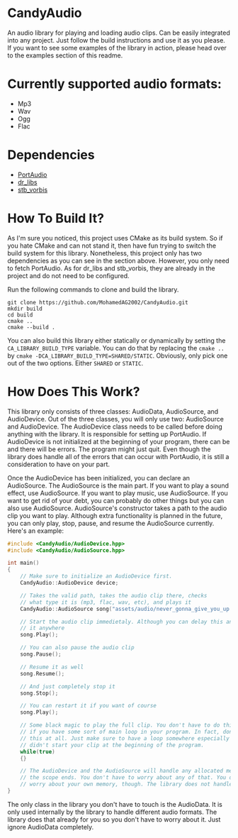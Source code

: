 # CandyAudio
An audio library for playing and loading audio clips. Can be easily integrated into any project. Just follow the build instructions and use it as you please. 
If you want to see some examples of the library in action, please head over to the examples section of this readme.

# Currently supported audio formats:
 - Mp3
 - Wav
 - Ogg
 - Flac

# Dependencies
 - [PortAudio](https://github.com/PortAudio/portaudio)
 - [dr_libs](https://github.com/mackron/dr_libs)
 - [stb_vorbis](https://github.com/nothings/stb/blob/master/stb_vorbis.c)

# How To Build It? 
As I'm sure you noticed, this project uses CMake as its build system. So if you hate CMake and can not stand it, then have fun trying to switch the build system for this library. Nonetheless, this project only has two dependencies as you can see in the section above. However, you only need to fetch PortAudio. As for dr_libs and stb_vorbis, they are already in the project and do not need to be configured. 

Run the following commands to clone and build the library.

~~~
git clone https://github.com/MohamedAG2002/CandyAudio.git
mkdir build
cd build
cmake ..
cmake --build . 
~~~

You can also build this library either statically or dynamically by setting the `CA_LIBRARY_BUILD_TYPE` variable. You can do that by replacing the `cmake ..` by `cmake -DCA_LIBRARY_BUILD_TYPE=SHARED/STATIC`. Obviously, only pick one out of the two options. Either `SHARED` or `STATIC`.

# How Does This Work?
This library only consists of three classes: AudioData, AudioSource, and AudioDevice. Out of the three classes, you will only use two: AudioSource and AudioDevice. The AudioDevice class needs to be called before doing anything with the library. It is responsible for setting up PortAudio. If AudioDevice is not initialized at the beginning of your program, there can be and there will be errors. The program might just quit. Even though the library does handle all of the errors that can occur with PortAudio, it is still a consideration to have on your part. 

Once the AudioDevice has been initialized, you can declare an AudioSource. The AudioSource is the main part. If you want to play a sound effect, use AudioSource. If you want to play music, use AudioSource. If you want to get rid of your debt, you can probably do other things but you can also use AudioSource. AudioSource's constructor takes a path to the audio clip you want to play. Although extra functionality is planned in the future, you can only play, stop, pause, and resume the AudioSource currently. Here's an example: 

~~~c++
#include <CandyAudio/AudioDevice.hpp>
#include <CandyAudio/AudioSource.hpp>

int main()
{
    // Make sure to initialize an AudioDevice first.
    CandyAudio::AudioDevice device;

    // Takes the valid path, takes the audio clip there, checks 
    // what type it is (mp3, flac, wav, etc), and plays it
    CandyAudio::AudioSource song("assets/audio/never_gonna_give_you_up.mp3");

    // Start the audio clip immedietaly. Although you can delay this and put 
    // it anywhere
    song.Play();

    // You can also pause the audio clip 
    song.Pause();

    // Resume it as well 
    song.Resume();

    // And just completely stop it 
    song.Stop();

    // You can restart it if you want of course 
    song.Play();

    // Some black magic to play the full clip. You don't have to do this 
    // if you have some sort of main loop in your program. In fact, don't do 
    // this at all. Just make sure to have a loop somewhere especially if you 
    // didn't start your clip at the beginning of the program.
    while(true)
    {}

    // The AudioDevice and the AudioSource will handle any allocated memory once 
    // the scope ends. You don't have to worry about any of that. You do have to 
    // worry about your own memory, though. The library does not handle *that*
}
~~~

The only class in the library you don't have to touch is the AudioData. It is only used internally by the library to handle different audio formats. The library does that already for you so you don't have to worry about it. Just ignore AudioData completely.
